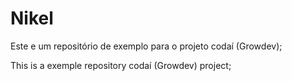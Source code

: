 # Nikel

Este e um repositório de exemplo para o projeto codaí (Growdev);

This is a exemple repository codaí (Growdev) project;
